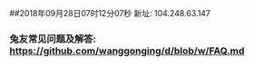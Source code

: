 ##2018年09月28日07时12分07秒 新址: 104.248.63.147
### 兔友常见问题及解答: https://github.com/wanggonging/d/blob/w/FAQ.md
